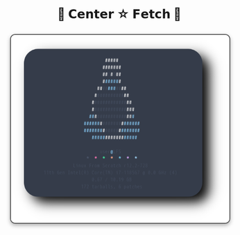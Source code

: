 <div align="center">   <h1>🐧 <strong>𝗖𝗲𝗻𝘁𝗲𝗿 ☆ 𝗙𝗲𝘁𝗰𝗵</strong> 🐧</h1> </div>  
<div align="center">  
<img src="fetch1.png" alt="Fetch Preview" width="800" style="display: block; margin: 29px auto; border: 2px solid #555; border-radius: 12px; box-shadow: 0 4px 10px rgba(0, 0, 0, 0.3);"> </div> 
